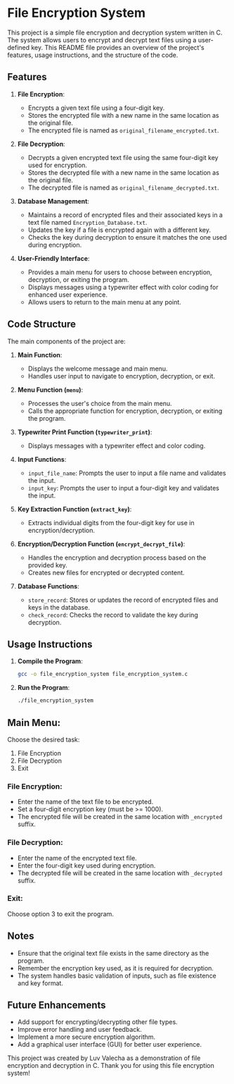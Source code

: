# File Encryption System

This project is a simple file encryption and decryption system written in C. The system allows users to encrypt and decrypt text files using a user-defined key. This README file provides an overview of the project's features, usage instructions, and the structure of the code.

## Features

1. **File Encryption**:
   - Encrypts a given text file using a four-digit key.
   - Stores the encrypted file with a new name in the same location as the original file.
   - The encrypted file is named as `original_filename_encrypted.txt`.

2. **File Decryption**:
   - Decrypts a given encrypted text file using the same four-digit key used for encryption.
   - Stores the decrypted file with a new name in the same location as the original file.
   - The decrypted file is named as `original_filename_decrypted.txt`.

3. **Database Management**:
   - Maintains a record of encrypted files and their associated keys in a text file named `Encryption_Database.txt`.
   - Updates the key if a file is encrypted again with a different key.
   - Checks the key during decryption to ensure it matches the one used during encryption.

4. **User-Friendly Interface**:
   - Provides a main menu for users to choose between encryption, decryption, or exiting the program.
   - Displays messages using a typewriter effect with color coding for enhanced user experience.
   - Allows users to return to the main menu at any point.

## Code Structure

The main components of the project are:

1. **Main Function**:
   - Displays the welcome message and main menu.
   - Handles user input to navigate to encryption, decryption, or exit.

2. **Menu Function (`menu`)**:
   - Processes the user's choice from the main menu.
   - Calls the appropriate function for encryption, decryption, or exiting the program.

3. **Typewriter Print Function (`typewriter_print`)**:
   - Displays messages with a typewriter effect and color coding.

4. **Input Functions**:
   - `input_file_name`: Prompts the user to input a file name and validates the input.
   - `input_key`: Prompts the user to input a four-digit key and validates the input.

5. **Key Extraction Function (`extract_key`)**:
   - Extracts individual digits from the four-digit key for use in encryption/decryption.

6. **Encryption/Decryption Function (`encrypt_decrypt_file`)**:
   - Handles the encryption and decryption process based on the provided key.
   - Creates new files for encrypted or decrypted content.

7. **Database Functions**:
   - `store_record`: Stores or updates the record of encrypted files and keys in the database.
   - `check_record`: Checks the record to validate the key during decryption.

## Usage Instructions

1. **Compile the Program**:
   ```bash
   gcc -o file_encryption_system file_encryption_system.c

2. **Run the Program**:
   ```bash
   ./file_encryption_system

## Main Menu:

Choose the desired task:
1. File Encryption
2. File Decryption
3. Exit

### File Encryption:

- Enter the name of the text file to be encrypted.
- Set a four-digit encryption key (must be >= 1000).
- The encrypted file will be created in the same location with `_encrypted` suffix.

### File Decryption:

- Enter the name of the encrypted text file.
- Enter the four-digit key used during encryption.
- The decrypted file will be created in the same location with `_decrypted` suffix.

### Exit:

Choose option 3 to exit the program.

## Notes

- Ensure that the original text file exists in the same directory as the program.
- Remember the encryption key used, as it is required for decryption.
- The system handles basic validation of inputs, such as file existence and key format.

## Future Enhancements

- Add support for encrypting/decrypting other file types.
- Improve error handling and user feedback.
- Implement a more secure encryption algorithm.
- Add a graphical user interface (GUI) for better user experience.

This project was created by Luv Valecha as a demonstration of file encryption and decryption in C. Thank you for using this file encryption system!

